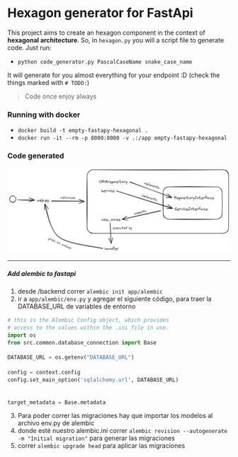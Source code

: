 
# Hexagon generator for FastApi

This project aims to create an hexagon component in the context of **hexagonal architecture**. So, in `hexagon.py` you will a script file to generate code. Just run:

- `python code_generator.py PascalCaseName snake_case_name`

It will generate for you almost everything for your endpoint :D (check the things marked with `# TODO:`)

> Code once enjoy always

### Running with docker

- `docker build -t empty-fastapy-hexagonal .`
- `docker run -it --rm -p 8000:8000 -v .:/app empty-fastapy-hexagonal`

### Code generated

![hexagonal](hexagonal.png)


---

##### Add alembic to fastapi
1. desde /backend correr `alembic init app/alembic`
2. ir a `app/alembic/env.py` y agregar el siguiente código, para traer la DATABASE_URL de variables de entorno
```python
# this is the Alembic Config object, which provides
# access to the values within the .ini file in use.
import os
from src.common.database_connection import Base

DATABASE_URL = os.getenv("DATABASE_URL")

config = context.config
config.set_main_option('sqlalchemy.url', DATABASE_URL)


target_metadata = Base.metadata

```
3. Para poder correr las migraciones hay que importar los modelos al archivo env.py de alembic
4. donde esté nuestro alembic.ini correr `alembic revision --autogenerate -m "Initial migration"` para generar las migraciones
5. correr `alembic upgrade head` para aplicar las migraciones
